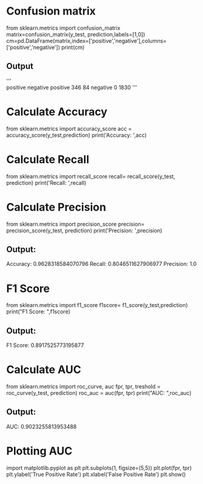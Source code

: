 # Confusion matrix

from sklearn.metrics import confusion_matrix
matrix=confusion_matrix(y_test, prediction,labels=[1,0])
cm=pd.DataFrame(matrix,index=['positive','negative'],columns=['positive','negative'])
print(cm)

## Output

'''      
              positive  negative
positive       346        84
negative         0      1830
'''

# Calculate Accuracy
from sklearn.metrics import accuracy_score
acc = accuracy_score(y_test,prediction)
print('Accuracy: ',acc)

# Calculate Recall
from sklearn.metrics import recall_score
recall= recall_score(y_test, prediction)
print('Recall: ',recall)

# Calculate Precision
from sklearn.metrics import precision_score
precision= precision_score(y_test, prediction)
print('Precision: ',precision)

## Output:
Accuracy:  0.9628318584070796
Recall:  0.8046511627906977
Precision:  1.0

# F1 Score
from sklearn.metrics import f1_score
f1score= f1_score(y_test,prediction)
print("F1 Score: ",f1score)

## Output:
F1 Score:  0.8917525773195877

# Calculate AUC 
from sklearn.metrics import roc_curve, auc
fpr, tpr, treshold = roc_curve(y_test, prediction)
roc_auc = auc(fpr, tpr)
print("AUC: ",roc_auc)

## Output:
AUC:  0.9023255813953488

# Plotting AUC
import matplotlib.pyplot as plt
plt.subplots(1, figsize=(5,5))
plt.plot(fpr, tpr)
plt.ylabel('True Positive Rate')
plt.xlabel('False Positive Rate')
plt.show()
